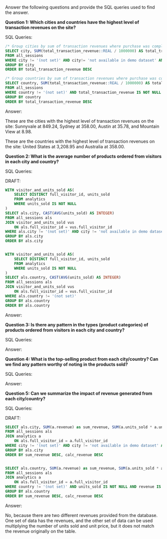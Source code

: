 Answer the following questions and provide the SQL queries used to find the answer.

    
**Question 1: Which cities and countries have the highest level of transaction revenues on the site?**


SQL Queries:

```sql
/* Group cities by sum of transaction revenues where purchase was completed ordered by descending */
SELECT city, SUM(total_transaction_revenue::REAL / 1000000) AS total_transaction_revenue
FROM all_sessions
WHERE city != '(not set)' AND city!= 'not available in demo dataset' AND total_transaction_revenue IS NOT NULL AND transaction_id IS NOT NULL
GROUP BY city
ORDER BY total_transaction_revenue DESC

/* Group countries by sum of transaction revenues where purchase was completed ordered by descending */
SELECT country, SUM(total_transaction_revenue::REAL / 1000000) AS total_transaction_revenue
FROM all_sessions
WHERE country != '(not set)' AND total_transaction_revenue IS NOT NULL AND transaction_id IS NOT NULL
GROUP BY country
ORDER BY total_transaction_revenue DESC
```



Answer:

These are the cities with the highest level of transaction revenues on the site: Sunnyvale at 849.24, Sydney at 358.00, Austin at 35.78, and Mountain View at 8.98.

These are the countries with the highest level of transaction revenues on the site: United States at 3,208.95 and Australia at 358.00.




**Question 2: What is the average number of products ordered from visitors in each city and country?**


SQL Queries:

DRAFT:

```sql
WITH visitor_and_units_sold AS(
	SELECT DISTINCT full_visitor_id, units_sold
	FROM analytics
	WHERE units_sold IS NOT NULL
)
SELECT als.city, CAST(AVG(units_sold) AS INTEGER)
FROM all_sessions als
JOIN visitor_and_units_sold vus
	ON als.full_visitor_id = vus.full_visitor_id
WHERE als.city != '(not set)' AND city != 'not available in demo dataset'
GROUP BY als.city
ORDER BY als.city


WITH visitor_and_units_sold AS(
	SELECT DISTINCT full_visitor_id, units_sold
	FROM analytics
	WHERE units_sold IS NOT NULL
)
SELECT als.country, CAST(AVG(units_sold) AS INTEGER)
FROM all_sessions als
JOIN visitor_and_units_sold vus
	ON als.full_visitor_id = vus.full_visitor_id
WHERE als.country != '(not set)'
GROUP BY als.country
ORDER BY als.country
```


Answer:





**Question 3: Is there any pattern in the types (product categories) of products ordered from visitors in each city and country?**


SQL Queries:



Answer:





**Question 4: What is the top-selling product from each city/country? Can we find any pattern worthy of noting in the products sold?**


SQL Queries:



Answer:





**Question 5: Can we summarize the impact of revenue generated from each city/country?**

SQL Queries:

DRAFT:

```sql
SELECT als.city, SUM(a.revenue) as sum_revenue, SUM(a.units_sold * a.unit_price) as calc_revenue
FROM all_sessions als
JOIN analytics a
	ON als.full_visitor_id = a.full_visitor_id
WHERE city != '(not set)' AND city != 'not available in demo dataset' AND units_sold IS NOT NULL AND revenue IS NOT NULL
GROUP BY als.city
ORDER BY sum_revenue DESC, calc_revenue DESC


SELECT als.country, SUM(a.revenue) as sum_revenue, SUM(a.units_sold * a.unit_price) as calc_revenue
FROM all_sessions als
JOIN analytics a
	ON als.full_visitor_id = a.full_visitor_id
WHERE country != '(not set)' AND units_sold IS NOT NULL AND revenue IS NOT NULL
GROUP BY als.country
ORDER BY sum_revenue DESC, calc_revenue DESC
```



Answer:

No, because there are two different revenues provided from the database.  One set of data has the revenues, and the other set of data can be used multiplying the number of units sold and unit price, but it does not match the revenue originally on the table.





